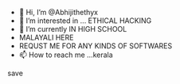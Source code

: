 - 👋 Hi, I’m @Abhijithethyx
- 👀 I’m interested in ... ETHICAL HACKING
- 🌱 I’m currently IN HIGH SCHOOL
- MALAYALI HERE
- REQUST ME FOR ANY KINDS OF SOFTWARES 
- 📫 How to reach me ...kerala 

<!---
Abhijithethyx/Abhijithethyx is a ✨ special ✨ repository because its `README.md` (this file) appears on your GitHub profile.
You can click the Preview link to take a look at your changes.
--->
save
